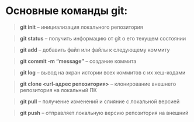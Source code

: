# Основные команды git:

>**git init** – инициализация локального репозитория

>**git status** – получить информацию от git о его текущем состоянии

>**git add** – добавить файл или файлы к следующему коммиту

>**git commit -m “message”** – создание коммита

>**git log** – вывод на экран истории всех коммитов с их хеш-кодами

>**git clone <url-адрес репозитория>** – клонирование внешнего репозитория на  локальный ПК

>**git pull** – получение изменений и слияние с локальной версией

>**git push** – отправляет локальную версию репозитория на внешний

